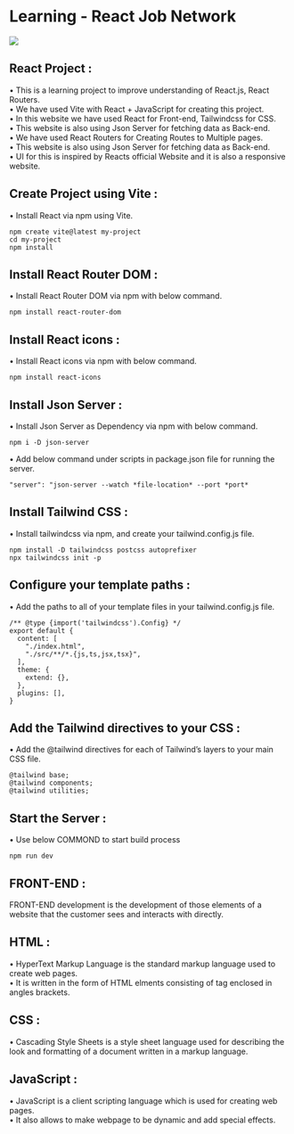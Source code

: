 # Learning - React Job Network

<a href="https://sumitrohilla.github.io/React-Job-Network/"><img src="https://img.shields.io/badge/-Website%20Link-4285F4?style=for-the-badge&logo=React&logoColor=#61dbfb"/></a>

## React Project :

• This is a learning project to improve understanding of React.js, React Routers.\
• We have used Vite with React + JavaScript for creating this project.\
• In this website we have used React for Front-end, Tailwindcss for CSS.\
• This website is also using Json Server for fetching data as Back-end.\
• We have used React Routers for Creating Routes to Multiple pages.\
• This website is also using Json Server for fetching data as Back-end.\
• UI for this is inspired by Reacts official Website and it is also a responsive website.

## Create Project using Vite :

• Install React via npm using Vite.

```
npm create vite@latest my-project
cd my-project
npm install
```

## Install React Router DOM :

• Install React Router DOM via npm with below command.

```
npm install react-router-dom
```

## Install React icons :

• Install React icons via npm with below command.

```
npm install react-icons
```

## Install Json Server :

• Install Json Server as Dependency via npm with below command.

```
npm i -D json-server
```

• Add below command under scripts in package.json file for running the server.

```
"server": "json-server --watch *file-location* --port *port*
```

## Install Tailwind CSS :

• Install tailwindcss via npm, and create your tailwind.config.js file.

```
npm install -D tailwindcss postcss autoprefixer
npx tailwindcss init -p
```

## Configure your template paths :

• Add the paths to all of your template files in your tailwind.config.js file.

```
/** @type {import('tailwindcss').Config} */
export default {
  content: [
    "./index.html",
    "./src/**/*.{js,ts,jsx,tsx}",
  ],
  theme: {
    extend: {},
  },
  plugins: [],
}
```

## Add the Tailwind directives to your CSS :

• Add the @tailwind directives for each of Tailwind’s layers to your main CSS file.

```
@tailwind base;
@tailwind components;
@tailwind utilities;
```

## Start the Server :

• Use below COMMOND to start build process

```
npm run dev
```

## FRONT-END :

FRONT-END development is the development of those elements of a website that the customer sees and interacts with directly.

## HTML :

• HyperText Markup Language is the standard markup language used to create web pages.\
• It is written in the form of HTML elments consisting of tag enclosed in angles brackets.

## CSS :

• Cascading Style Sheets is a style sheet language used for describing the look and formatting of a document written in a markup language.

## JavaScript :

• JavaScript is a client scripting language which is used for creating web pages.\
• It also allows to make webpage to be dynamic and add special effects.
